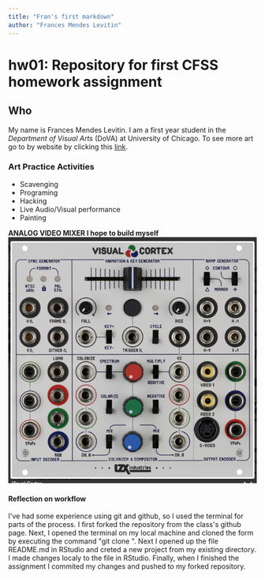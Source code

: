 ```yaml
---
title: "Fran's first markdown" 
author: "Frances Mendes Levitin"
---
```



# hw01: Repository for first CFSS homework assignment

## Who
My name is Frances Mendes Levitin.  I am a first year student in the *Department of Visual Arts* (DoVA) at University of Chicago. To see more art go to by website by clicking this [link](http://45.55.61.6:3000/).  

### Art Practice Activities
* Scavenging   
* Programing  
* Hacking  
* Live Audio/Visual performance
* Painting


**ANALOG VIDEO MIXER I hope to build myself**
![](visualCortex.png)

#### Reflection on workflow  
I've had some experience using git and github, so I used the terminal for parts of the process.  I first forked the repository from the class's github page.  Next, I opened the terminal on my local machine and cloned the form by executing the command "git clone <HTTP repo on github>".  Next I opened up the file README.md in RStudio and creted a new project from my existing directory.  I made changes localy to the file in RStudio.  Finally, when I finished the assignment I commited my changes and pushed to my forked repository.  




